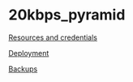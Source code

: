 # 20kbps_pyramid

[Resources and credentials](RESOURCES.md)

[Deployment](DEPLOY.md)

[Backups](BACKUPS.md)
